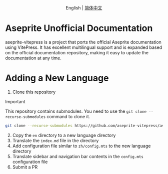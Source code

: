 <p align="center">English | <a href="./README.zh.md">简体中文</a></p>

# Aseprite Unofficial Documentation

aseprite-vitepress is a project that ports the official Aseprite documentation using VitePress. It has excellent multilingual support and is expanded based on the official documentation repository, making it easy to update the documentation at any time.

# Adding a New Language

1. Clone this repository

> [!IMPORTANT]
> This repository contains submodules. You need to use the `git clone --recurse-submodules` command to clone it.

```bash
git clone --recurse-submodules https://github.com/aseprite-vitepress/aseprite-vitepress.git
```

2. Copy the `en` directory to a new language directory
3. Translate the `index.md` file in the directory
4. Add configuration file similar to `zh/config.mts` to the new language directory
5. Translate sidebar and navigation bar contents in the `config.mts` configuration file
6. Submit a PR
